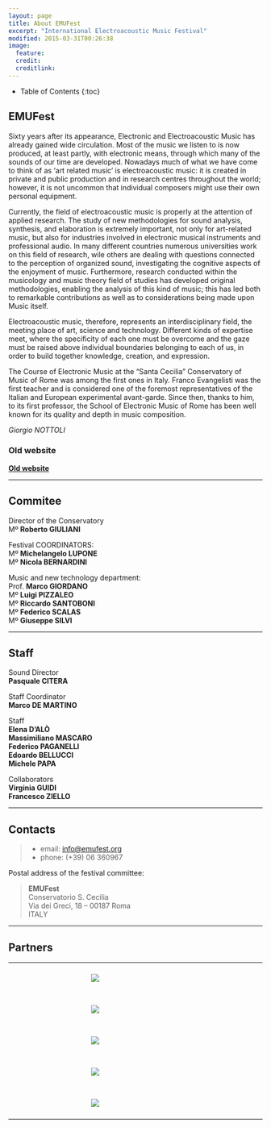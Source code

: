 ```yaml
---
layout: page
title: About EMUFest
excerpt: "International Electroacoustic Music Festival"
modified: 2015-03-31T00:26:38
image:
  feature:
  credit:
  creditlink:
---
```


* Table of Contents
{:toc}

## EMUFest

Sixty years after its appearance, Electronic and Electroacoustic Music has already gained wide circulation. Most of the music we listen to is now produced, at least partly, with electronic means, through which many of the sounds of our time are developed. Nowadays much of what we have come to think of as ‘art related music’ is electroacoustic music: it is created in private and public production and in research centres throughout the world; however, it is not uncommon that individual composers might use their own personal equipment.

Currently, the field of electroacoustic music is properly at the attention of applied research. The study of new methodologies for sound analysis, synthesis, and elaboration is extremely important, not only for art-related music, but also for industries involved in electronic musical instruments and professional audio. In many different countries numerous universities work on this field of research, wile others are dealing with questions connected to the perception of organized sound, investigating the cognitive aspects of the enjoyment of music. Furthermore, research conducted within the musicology and music theory field of studies has developed original methodologies, enabling the analysis of this kind of music; this has led both to remarkable contributions as well as to considerations being made upon Music itself.

Electroacoustic music, therefore, represents an interdisciplinary field, the meeting place of art, science and technology. Different kinds of expertise meet, where the specificity of each one must be overcome and the gaze must be raised above individual boundaries belonging to each of us, in order to build together knowledge, creation, and expression.

The Course of Electronic Music at the “Santa Cecilia” Conservatory of Music of Rome was among the first ones in Italy. Franco Evangelisti was the first teacher and is considered one of the foremost representatives of the Italian and European experimental avant-garde. Since then, thanks to him, to its first professor, the School of Electronic Music of Rome has been well known for its quality and depth in music composition.

_Giorgio NOTTOLI_

### Old website

[**Old website**](http://old.emufest.org)

----

## Commitee

Director of the Conservatory   
Mº **Roberto GIULIANI**

Festival COORDINATORS:   
Mº **Michelangelo LUPONE**   
Mº **Nicola BERNARDINI**

Music and new technology department:     
Prof. **Marco GIORDANO**   
Mº **Luigi PIZZALEO**   
Mº **Riccardo SANTOBONI**   
Mº **Federico SCALAS**    
Mº **Giuseppe SILVI**

----

## Staff

Sound Director   
**Pasquale CITERA**

Staff Coordinator   
**Marco DE MARTINO**

Staff     
**Elena D’ALÒ**   
**Massimiliano MASCARO**   
**Federico PAGANELLI**      
**Edoardo BELLUCCI**    
**Michele PAPA**    

Collaborators    
**Virginia GUIDI**    
**Francesco ZIELLO**

----

## Contacts

 > * email: info@emufest.org   
 > * phone: (+39) 06 360967

Postal address of the festival committee:

 > **EMUFest**   
 > Conservatorio S. Cecilia   
 > Via dei Greci, 18 – 00187 Roma   
 > ITALY

----

## Partners

<table>
<tr>

<td align="center">
	<div style="width: 16em; height: auto; padding: 20px;">
		<img src="{{site.url}}/images/imgEMUFest2015/partners/conservatorio.png">
	</div>
</td>

<td align="center">
	<div style="width: 12em; height: auto; padding: 20px;">
		<img src="{{site.url}}/images/imgEMUFest2015/partners/crm_logo.png">
	</div>
</td>

</tr>

<tr>

<td align="center">
	<div style="width: 14em; height: auto; padding: 20px;">
		<img src="{{site.url}}/images/imgEMUFest2015/partners/logo_cemat.gif">
	</div>
</td>

<td align="center">
	<div style="width: 12em; height: auto; padding: 20px;">
		<img src="{{site.url}}/images/imgEMUFest2015/partners/radiocematlogo.png">
	</div>
</td>

</tr>

<tr>

<td align="center">
	<div style="width: 10em; height: auto; padding: 20px;">
		<img src="{{site.url}}/images/imgEMUFest2015/partners/LOGO_TOR_VERGATA.png">
	</div>
</td>

<td align="center">
	<div style="width: 24em; height: auto; padding: 20px;">
		<img src="{{site.url}}/images/imgEMUFest2015/partners/Logo_SonicArts.png">
	</div>
</td>

</tr>

<tr>

<td align="center">
	<div style="width: 18em; height: auto; padding: 20px;">
		<img src="{{site.url}}/images/imgEMUFest2015/partners/integra-logo-July-2015-WORD-and-icon2.png">
	</div>
</td>

<td align="center">
	<div style="width: 24em; height: auto; padding: 20px;">
		<img src="{{site.url}}/images/imgEMUFest2015/partners/Birmingham_Conservatoire.png">
	</div>
</td>

</tr>

<tr>

<td align="center">
	<div style="width: 16em; height: auto; padding: 20px;">
		<img src="{{site.url}}/images/imgEMUFest2015/partners/pietrogarbasso.gif">
	</div>
</td>

<td align="center">
	<div style="width: 12em; height: auto; padding: 20px;">
		<img src="{{site.url}}/images/imgEMUFest2015/partners/grame.png">
	</div>
</td>

</tr>

</table>

